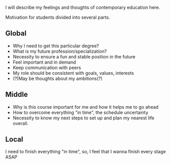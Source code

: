 I will describe my feelings and thoughts of contemporary education here.

Motivation for students divided into several parts. 
## Global 
- Why I need to get this particular degree?
- What is my future profession/specialization?
- Necessity to ensure a fun and stable position in the future
- Feel important and in demand
- Keep communication with peers
- My role should be consistent with goals, values, interests 
- (?)May be thoughts about my ambitions(?)

## Middle
- Why is this course important for me and how it helps me to go ahead
- How to overcome everything "in time", the schedule uncertainty
- Necessity to know my next steps to set up and plan my nearest life overall. 

## Local
I need to finish everything "in time", so, I feel that I wanna finish every stage ASAP
